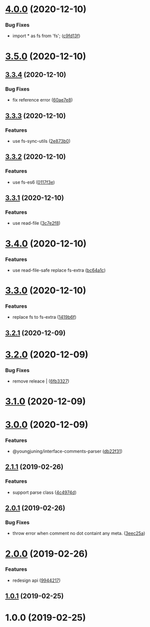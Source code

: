 # [4.0.0](https://github.com/youngjuning/interface-comments-parser/compare/v3.5.0...v4.0.0) (2020-12-10)


### Bug Fixes

* import * as fs from 'fs'; ([c9fd13f](https://github.com/youngjuning/interface-comments-parser/commit/c9fd13f480582a1ef03bb82e92fa265c22f919a6))



# [3.5.0](https://github.com/youngjuning/interface-comments-parser/compare/v3.3.4...v3.5.0) (2020-12-10)



## [3.3.4](https://github.com/youngjuning/interface-comments-parser/compare/v3.3.3...v3.3.4) (2020-12-10)


### Bug Fixes

* fix reference error ([60ae7e8](https://github.com/youngjuning/interface-comments-parser/commit/60ae7e876cd61c8af23327ac691331af6ca85111))



## [3.3.3](https://github.com/youngjuning/interface-comments-parser/compare/v3.3.2...v3.3.3) (2020-12-10)


### Features

* use fs-sync-utils ([2e873b0](https://github.com/youngjuning/interface-comments-parser/commit/2e873b0b1375c0f3e80b44ad09c9b78d1522a1eb))



## [3.3.2](https://github.com/youngjuning/interface-comments-parser/compare/v3.3.1...v3.3.2) (2020-12-10)


### Features

* use fs-es6 ([0117f3e](https://github.com/youngjuning/interface-comments-parser/commit/0117f3ec7a814f515d7ef8d1784955fb6ab50e4b))



## [3.3.1](https://github.com/youngjuning/interface-comments-parser/compare/v3.4.0...v3.3.1) (2020-12-10)


### Features

* use read-file ([3c7e2f8](https://github.com/youngjuning/interface-comments-parser/commit/3c7e2f80782514129b050ed2c6e090df8c07156b))



# [3.4.0](https://github.com/youngjuning/interface-comments-parser/compare/v3.3.0...v3.4.0) (2020-12-10)


### Features

* use read-file-safe replace fs-extra ([bc64a1c](https://github.com/youngjuning/interface-comments-parser/commit/bc64a1c418173904df1bd0625a19b8153b077ace))



# [3.3.0](https://github.com/youngjuning/interface-comments-parser/compare/v3.2.1...v3.3.0) (2020-12-10)


### Features

* replace fs to fs-extra ([1419b6f](https://github.com/youngjuning/interface-comments-parser/commit/1419b6f126228dd4257db4b373b05505af4d1030))



## [3.2.1](https://github.com/youngjuning/interface-comments-parser/compare/v3.2.0...v3.2.1) (2020-12-09)



# [3.2.0](https://github.com/youngjuning/interface-comments-parser/compare/v3.1.0...v3.2.0) (2020-12-09)


### Bug Fixes

* remove releace | ([6fb3327](https://github.com/youngjuning/interface-comments-parser/commit/6fb332715034e7bb12eb78080b7a9e4f8e31b319))



# [3.1.0](https://github.com/youngjuning/interface-comments-parser/compare/v3.0.0...v3.1.0) (2020-12-09)



# [3.0.0](https://github.com/youngjuning/interface-comments-parser/compare/v2.1.1...v3.0.0) (2020-12-09)


### Features

* @youngjuning/interface-comments-parser ([db22f31](https://github.com/youngjuning/interface-comments-parser/commit/db22f3112918ebb9de7460d81704410091372e80))



## [2.1.1](https://github.com/youngjuning/interface-comments-parser/compare/v2.0.1...v2.1.1) (2019-02-26)


### Features

* support parse class ([4c4974d](https://github.com/youngjuning/interface-comments-parser/commit/4c4974d02925c6b807a1f7cf6b781f164b3c98af))



## [2.0.1](https://github.com/youngjuning/interface-comments-parser/compare/v2.0.0...v2.0.1) (2019-02-26)


### Bug Fixes

* throw error when comment no dot containt any meta. ([3eec25a](https://github.com/youngjuning/interface-comments-parser/commit/3eec25a8fd5e940853e06b9f5458bca23172308b))



# [2.0.0](https://github.com/youngjuning/interface-comments-parser/compare/v1.0.1...v2.0.0) (2019-02-26)


### Features

* redesign api ([9944217](https://github.com/youngjuning/interface-comments-parser/commit/994421740e2638abe152c041391be2668f3d62ff))



## [1.0.1](https://github.com/youngjuning/interface-comments-parser/compare/v1.0.0...v1.0.1) (2019-02-25)



# 1.0.0 (2019-02-25)




